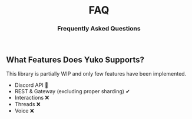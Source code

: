 <div align="center"><h1>FAQ</h1></div>
<div align="center"><h3>Frequently Asked Questions</h3></div>

<br>

## What Features Does Yuko Supports?

This library is partially WIP and only few features have been implemented.

- Discord API 🚧
- REST & Gateway (excluding proper sharding) ✔
- Interactions ❌
- Threads ❌
- Voice ❌